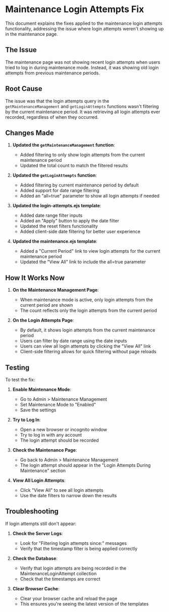 # Maintenance Login Attempts Fix

This document explains the fixes applied to the maintenance login attempts functionality, addressing the issue where login attempts weren't showing up in the maintenance page.

## The Issue

The maintenance page was not showing recent login attempts when users tried to log in during maintenance mode. Instead, it was showing old login attempts from previous maintenance periods.

## Root Cause

The issue was that the login attempts query in the `getMaintenanceManagement` and `getLoginAttempts` functions wasn't filtering by the current maintenance period. It was retrieving all login attempts ever recorded, regardless of when they occurred.

## Changes Made

1. **Updated the `getMaintenanceManagement` function**:
   - Added filtering to only show login attempts from the current maintenance period
   - Updated the total count to match the filtered results

2. **Updated the `getLoginAttempts` function**:
   - Added filtering by current maintenance period by default
   - Added support for date range filtering
   - Added an "all=true" parameter to show all login attempts if needed

3. **Updated the login-attempts.ejs template**:
   - Added date range filter inputs
   - Added an "Apply" button to apply the date filter
   - Updated the reset filters functionality
   - Added client-side date filtering for better user experience

4. **Updated the maintenance.ejs template**:
   - Added a "Current Period" link to view login attempts for the current maintenance period
   - Updated the "View All" link to include the all=true parameter

## How It Works Now

1. **On the Maintenance Management Page**:
   - When maintenance mode is active, only login attempts from the current period are shown
   - The count reflects only the login attempts from the current period

2. **On the Login Attempts Page**:
   - By default, it shows login attempts from the current maintenance period
   - Users can filter by date range using the date inputs
   - Users can view all login attempts by clicking the "View All" link
   - Client-side filtering allows for quick filtering without page reloads

## Testing

To test the fix:

1. **Enable Maintenance Mode**:
   - Go to Admin > Maintenance Management
   - Set Maintenance Mode to "Enabled"
   - Save the settings

2. **Try to Log In**:
   - Open a new browser or incognito window
   - Try to log in with any account
   - The login attempt should be recorded

3. **Check the Maintenance Page**:
   - Go back to Admin > Maintenance Management
   - The login attempt should appear in the "Login Attempts During Maintenance" section

4. **View All Login Attempts**:
   - Click "View All" to see all login attempts
   - Use the date filters to narrow down the results

## Troubleshooting

If login attempts still don't appear:

1. **Check the Server Logs**:
   - Look for "Filtering login attempts since:" messages
   - Verify that the timestamp filter is being applied correctly

2. **Check the Database**:
   - Verify that login attempts are being recorded in the MaintenanceLoginAttempt collection
   - Check that the timestamps are correct

3. **Clear Browser Cache**:
   - Clear your browser cache and reload the page
   - This ensures you're seeing the latest version of the templates
